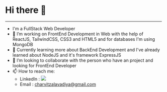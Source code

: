 # Hi there 👋

***

- I'm a FullStack Web Developer
- 🔭 I’m working on FrontEnd Development in Web with the help of ReactJS, TailwindCSS, CSS3 and HTML5 and for databases I'm using MongoDB
- 🌱 Currently learning more about BackEnd Development and I've already learned about NodeJS and it's framework ExpressJS
- 👯 I’m looking to collaborate with the person who have an project and looking for FrontEnd Developer
- 📫 How to reach me:
  - LinkedIn : <a href='https://www.linkedin.com/in/charvit-zalavadiya-1b34b3243/'><img src='C:\Coding\GitHub\Portfolio-2.0\portfolio-2\src\components\linkedin'></a>
  - Email : charvitzalavadiya@gmail.com

